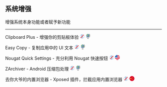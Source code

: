 ## 系统增强

增强系统本身功能或者赋予新功能

---

Clipboard Plus - 增强你的剪贴板体验 ![](../assets/free.png) ![](../assets/earth-globe.png)

Easy Copy - 复制应用中的 UI 文本 ![](../assets/free.png) ![](../assets/earth-globe.png)

Nougat Quick Settings - 充分利用 Nougat 快速按钮 ![](../assets/free.png) ![](../assets/united-states.png)

ZArchiver -  Android 压缩包处理 ![](../assets/free.png) ![](../assets/earth-globe.png)

去你大爷的内置浏览器 - Xposed 插件，拦截应用内置浏览器 ![](../assets/free.png) ![](../assets/china.png)
